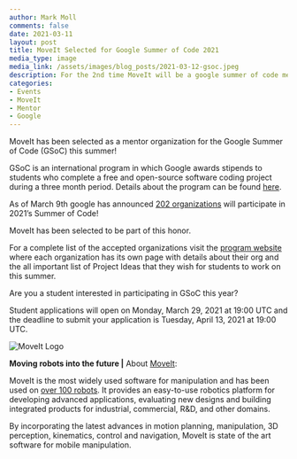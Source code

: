 ```yaml
---
author: Mark Moll
comments: false
date: 2021-03-11
layout: post
title: MoveIt Selected for Google Summer of Code 2021
media_type: image
media_link: /assets/images/blog_posts/2021-03-12-gsoc.jpeg
description: For the 2nd time MoveIt will be a google summer of code mentor organization
categories:
- Events
- MoveIt
- Mentor
- Google
---
```


MoveIt has been selected as a mentor organization for the Google Summer of Code (GSoC) this summer!

GSoC is an international program in which Google awards stipends to students who complete a free and open-source software coding project during a three month period. Details about the program can be found [here](https://summerofcode.withgoogle.com/how-it-works/#timeline).

As of March 9th google has announced [202 organizations](https://opensource.googleblog.com/2021/03/google-summer-of-code-2021-mentoring-orgs-announced.html ) will participate in 2021’s Summer of Code!

MoveIt has been selected to be part of this honor.

For a complete list of the accepted organizations visit the [program website](https://g.co/gsoc) where each organization has its own page with details about their org and the all important list of Project Ideas that they wish for students to work on this summer.

Are you a student interested in participating in GSoC this year?

Student applications will open on Monday, March 29, 2021 at 19:00 UTC and the deadline to submit your application is Tuesday, April 13, 2021 at 19:00 UTC.

<div>
</div>

![MoveIt Logo](/assets/images/blog_posts/gsoc_2020_projects/moveit_logo.png)


**Moving robots into the future |**
About [MoveIt](https://moveit.ros.org/):

MoveIt is the most widely used software for manipulation and has been used on [over 100 robots](https://moveit.ros.org/robots/). It provides an easy-to-use robotics platform for developing advanced applications, evaluating new designs and building integrated products for industrial, commercial, R&D, and other domains.

By incorporating the latest advances in motion planning, manipulation, 3D perception, kinematics, control and navigation, MoveIt is state of the art software for mobile manipulation.
